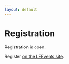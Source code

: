 ```yaml
---
layout: default
---
```


# Registration

Registration is open.

Register [on the LFEvents site](https://events.linuxfoundation.org/container-plumbing-days/register/).
